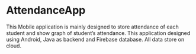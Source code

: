 # AttendanceApp
This Mobile application is mainly designed to store attendance of each student and show graph of student’s attendance. This application designed using Android, Java as backend and Firebase database. All data store on cloud.
